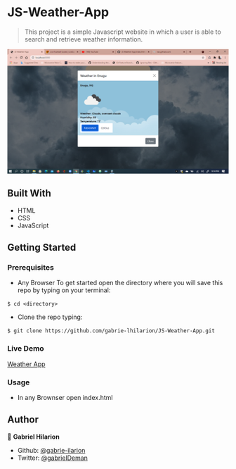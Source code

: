 # JS-Weather-App

> This project is a simple Javascript website in which a user is able to search and retrieve weather information.

![screenshot](./src/weather-app.png) 
## Built With

- HTML
- CSS
- JavaScript

## Getting Started

### Prerequisites
- Any Browser
To get started open the directory where you will save this repo by typing on your terminal:
```
$ cd <directory>
```
- Clone the repo typing:
```
$ git clone https://github.com/gabrie-lhilarion/JS-Weather-App.git 
```
### Live Demo
[Weather App](https://rawcdn.githack.com/gabrie-lhilarion/JS-Weather-App/26194dc1be5a8cb8515bcefb4b87401a06836ff4/dist/index.html)

### Usage
- In any Brownser open index.html



## Author

👤 **Gabriel Hilarion**
- Github: [@gabrie-ilarion](https://github.com/gabrie-ilarion)
- Twitter: [@gabrielDeman](https://twitter.com/gabrielDeman) 